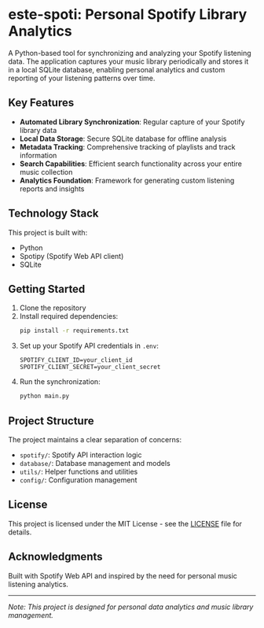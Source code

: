 # este-spoti: Personal Spotify Library Analytics

A Python-based tool for synchronizing and analyzing your Spotify listening data. The application captures your music library periodically and stores it in a local SQLite database, enabling personal analytics and custom reporting of your listening patterns over time.

## Key Features

- **Automated Library Synchronization**: Regular capture of your Spotify library data
- **Local Data Storage**: Secure SQLite database for offline analysis
- **Metadata Tracking**: Comprehensive tracking of playlists and track information
- **Search Capabilities**: Efficient search functionality across your entire music collection
- **Analytics Foundation**: Framework for generating custom listening reports and insights

## Technology Stack

This project is built with:
- Python
- Spotipy (Spotify Web API client)
- SQLite

## Getting Started

1. Clone the repository
2. Install required dependencies:
   ```bash
   pip install -r requirements.txt
   ```
3. Set up your Spotify API credentials in `.env`:
   ```
   SPOTIFY_CLIENT_ID=your_client_id
   SPOTIFY_CLIENT_SECRET=your_client_secret
   ```
4. Run the synchronization:
   ```bash
   python main.py
   ```

## Project Structure

The project maintains a clear separation of concerns:
- `spotify/`: Spotify API interaction logic
- `database/`: Database management and models
- `utils/`: Helper functions and utilities
- `config/`: Configuration management

## License

This project is licensed under the MIT License - see the [LICENSE](LICENSE) file for details.

## Acknowledgments

Built with Spotify Web API and inspired by the need for personal music listening analytics.

---
*Note: This project is designed for personal data analytics and music library management.*
